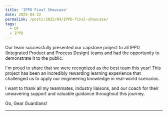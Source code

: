 ```yaml
---
title: 'IPPD Final Showcase'
date: 2025-04-22
permalink: /posts/2025/04/IPPD-final-showcase/
tags:
  - UF
  - IPPD
---
```


Our team successfully presented our capstone project to all IPPD (Integrated Product and Process Design) teams and had the opportunity to demonstrate it to the public. <br>

I'm proud to share that we were recognized as the best team this year! This project has been an incredibly rewarding learning experience that challenged us to apply our engineering knowledge in real-world scenarios. <br>

I want to thank all my teammates, industry liaisons, and our coach for their unwavering support and valuable guidance throughout this journey. <br>

Go, Gear Guardians!

------